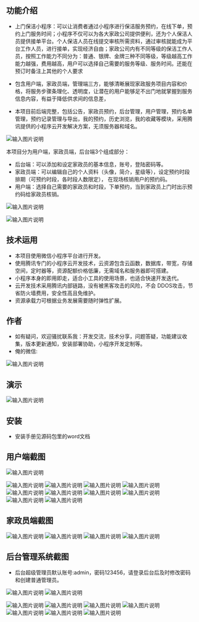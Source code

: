## 功能介绍 

- 上门保洁小程序：可以让消费者通过小程序进行保洁服务预约，在线下单，预约上门服务时间；小程序不仅可以为各大家政公司提供便利，还为个人保洁人员提供接单平台。个人保洁人员在线提交审核所需资料，通过审核就能成为平台工作人员，进行接单，实现经济自由；家政公司内有不同等级的保洁工作人员，按照工作能力不同分为：普通、银牌、金牌三种不同等级，等级越高工作能力越强，费用越高，用户可以选择自己需要的服务等级、服务时间。还能在预订时备注上其他的个人要求
- 包含用户端，家政员端，管理端三方，能够清晰展现家政服务项目内容和价格，将服务步骤条理化、透明度，让潜在的用户能够足不出门地就掌握到服务信息内容，有益于降低供求间的信息差，

- 本项目前后端完整，包括公告，家政员预约，后台管理，用户管理，预约名单管理，预约记录管理与导出，我的预约，历史浏览，我的收藏等模块，采用腾讯提供的小程序云开发解决方案，无须服务器和域名。

![输入图片说明](demo/%E4%BA%8C%E7%BB%B4%E7%A0%81.png)

本项目分为用户端，家政员端，后台端3个组成部分：
- 后台端：可以添加和设定家政员的基本信息，账号，登陆密码等。
- 家政员端：可以编辑自己的个人资料（头像，简介，星级等），设定预约时段排期（可预约时段，各时段人数限定）， 在现场核销用户的预约码。
- 用户端：选择自己需要的家政员和时段，下单预约，当到家政员上门时出示预约码给家政员核销。

![输入图片说明](demo/145b9f66c756d55ed658a7069dece36.png)

![输入图片说明](demo/%E5%AE%B6%E6%94%BF%E4%B8%8A%E9%97%A8%20(2).jpg)

## 技术运用
- 本项目使用微信小程序平台进行开发。
- 使用腾讯专门的小程序云开发技术，云资源包含云函数，数据库，带宽，存储空间，定时器等，资源配额价格低廉，无需域名和服务器即可搭建。
- 小程序本身的即用即走，适合小工具的使用场景，也适合快速开发迭代。
- 云开发技术采用腾讯内部链路，没有被黑客攻击的风险，不会 DDOS攻击，节省防火墙费用，安全性高且免维护。
- 资源承载力可根据业务发展需要随时弹性扩展。  



## 作者
- 如有疑问，欢迎骚扰联系我：开发交流，技术分享，问题答疑，功能建议收集，版本更新通知，安装部署协助，小程序开发定制等。
- 俺的微信: 
 
![输入图片说明](demo/5.png)


## 演示 
 ![输入图片说明](demo/%E4%BA%8C%E7%BB%B4%E7%A0%81.png)

## 安装

- 安装手册见源码包里的word文档




## 用户端截图
![输入图片说明](demo/1%E9%A6%96%E9%A1%B5.png)

![输入图片说明](demo/2%E5%AE%B6%E6%94%BF%E5%88%97%E8%A1%A8.png)
![输入图片说明](demo/3%E5%AE%B6%E6%94%BF%E5%91%98%E8%AF%A6%E6%83%85.png)
![输入图片说明](demo/4%E5%AE%B6%E6%94%BF%E9%A2%84%E7%BA%A6.png)
![输入图片说明](demo/5%E5%A1%AB%E5%86%99%E9%A2%84%E7%BA%A6%E4%BF%A1%E6%81%AF.png)
 ![输入图片说明](demo/6%E9%A2%84%E7%BA%A6%E6%97%A5%E5%8E%86.png)
![输入图片说明](demo/7%E6%88%91%E7%9A%84.png)
![输入图片说明](demo/8%E6%88%91%E7%9A%84%E9%A2%84%E7%BA%A6%E8%AE%B0%E5%BD%95.png)
![输入图片说明](demo/9%E6%88%91%E7%9A%84%E9%A2%84%E7%BA%A6%E4%BF%A1%E6%81%AF.png)
![输入图片说明](demo/10%E5%85%AC%E5%91%8A.png)
![输入图片说明](demo/21%E5%AE%B6%E6%94%BF-%E7%AD%9B%E9%80%89.png)

## 家政员端截图
![输入图片说明](demo/50%E5%AE%B6%E6%94%BF%E5%91%98-%E7%99%BB%E9%99%86.png)
![输入图片说明](demo/51%E5%AE%B6%E6%94%BF%E5%91%98-%E9%A6%96%E9%A1%B5.png)
![输入图片说明](demo/52%E5%AE%B6%E6%94%BF%E5%91%98-%E8%AE%BE%E5%AE%9A.png)
![输入图片说明](demo/53%E5%AE%B6%E6%94%BF%E5%91%98-%E5%90%8D%E5%8D%95.png)


## 后台管理系统截图 
- 后台超级管理员默认账号:admin，密码123456，请登录后台后及时修改密码和创建普通管理员。


![输入图片说明](demo/90%E5%90%8E%E5%8F%B0%E9%A6%96%E9%A1%B5.png)
![输入图片说明](demo/91%E5%90%8E%E5%8F%B0-%E5%AE%B6%E6%94%BF%E5%91%98%E7%AE%A1%E7%90%86.png)

![输入图片说明](demo/93%E5%90%8E%E5%8F%B0-%E5%AE%B6%E6%94%BF%E8%AE%BE%E5%AE%9A.png)
![输入图片说明](demo/94%E5%90%8E%E5%8F%B0-%E5%AE%B6%E6%94%BF%E5%91%98%E8%AE%BE%E5%AE%9A2.png)
![输入图片说明](demo/95%E5%90%8E%E5%8F%B0-%E9%A2%84%E7%BA%A6%E6%97%B6%E6%AE%B5.png)
![输入图片说明](demo/96%E5%90%8E%E5%8F%B0-%E5%AE%B6%E6%94%BF%E5%91%98%E7%AE%A1%E7%90%86.png)
![输入图片说明](demo/96%E5%90%8E%E5%8F%B0-%E5%AE%B6%E6%94%BF%E5%91%98%E7%AE%A1%E7%90%862.png)
![输入图片说明](demo/97%E5%90%8E%E5%8F%B0-%E5%85%AC%E5%91%8A%E7%AE%A1%E7%90%86.png)
![输入图片说明](demo/911%E5%90%8E%E5%8F%B0-%E5%AE%B6%E6%94%BF%E5%91%98-%E9%A2%84%E7%BA%A6%E8%AE%B0%E5%BD%95.png)




